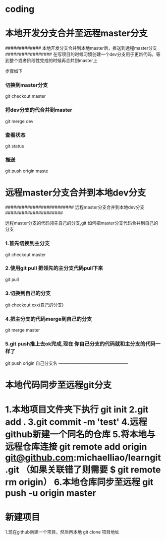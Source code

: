 # coding


# 本地开发分支合并至远程master分支
############# 本地开发分支合并到本地master后，推送到远程master分支#################
在写项目的时候习惯创建一个dev分支用于更新代码，等到整个或者阶段性完成的时候再合并到master上

步骤如下

### 切换到master分支
git checkout master

### 将dev分支的代合并到master
git merge dev

### 查看状态
git status

### 推送
git push origin maste















# 远程master分支合并到本地dev分支
######################### 远程master分支合并到本地dev分支#####################

远程master分支的代码领先自己的分支,git 如何把master分支代码合并到自己的分支

### 1.首先切换到主分支

git checkout master

### 2.使用git pull 把领先的主分支代码pull下来

git pull

### 3.切换到自己的分支

git checkout xxx(自己的分支)

### 4.把主分支的代码merge到自己的分支

git merge master

### 5.git push推上去ok完成,现在 你自己分支的代码就和主分支的代码一样了

git push origin 自己分支名
————————————————







# 本地代码同步至远程git分支
1.本地项目文件夹下执行 git init
2.git add .
3.git commit -m 'test'
4.远程github新建一个同名的仓库
5.将本地与远程仓库连接
git remote add origin git@github.com:michaelliao/learngit.git  （如果关联错了则需要 $ git remote rm origin）
6.本地仓库同步至远程
git push -u origin master
=======
# 新建项目
1.现在github新建一个项目，然后再本地 git clone 项目地址





